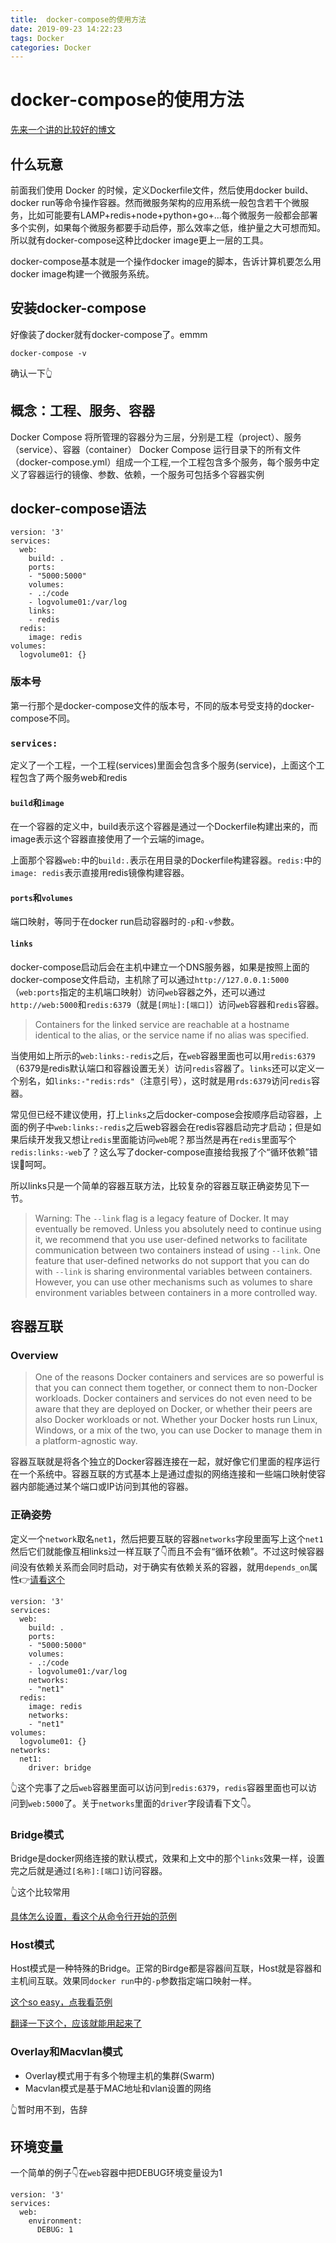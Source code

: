 ```yaml
---
title:  docker-compose的使用方法
date: 2019-09-23 14:22:23
tags: Docker
categories: Docker
---
```

# docker-compose的使用方法

[先来一个讲的比较好的博文](https://www.jianshu.com/p/658911a8cff3)

## 什么玩意

前面我们使用 Docker 的时候，定义Dockerfile文件，然后使用docker build、docker run等命令操作容器。然而微服务架构的应用系统一般包含若干个微服务，比如可能要有LAMP+redis+node+python+go+...每个微服务一般都会部署多个实例，如果每个微服务都要手动启停，那么效率之低，维护量之大可想而知。所以就有docker-compose这种比docker image更上一层的工具。

docker-compose基本就是一个操作docker image的脚本，告诉计算机要怎么用docker image构建一个微服务系统。

## 安装docker-compose

好像装了docker就有docker-compose了。emmm

    docker-compose -v

确认一下👆

## 概念：工程、服务、容器

Docker Compose 将所管理的容器分为三层，分别是工程（project）、服务（service）、容器（container）
Docker Compose 运行目录下的所有文件（docker-compose.yml）组成一个工程,一个工程包含多个服务，每个服务中定义了容器运行的镜像、参数、依赖，一个服务可包括多个容器实例

## docker-compose语法

```docker-compose
version: '3'
services:
  web:
    build: .
    ports:
    - "5000:5000"
    volumes:
    - .:/code
    - logvolume01:/var/log
    links:
    - redis
  redis:
    image: redis
volumes:
  logvolume01: {}
```

### 版本号

第一行那个是docker-compose文件的版本号，不同的版本号受支持的docker-compose不同。

### `services:`

定义了一个工程，一个工程(services)里面会包含多个服务(service)，上面这个工程包含了两个服务web和redis

#### `build`和`image`

在一个容器的定义中，build表示这个容器是通过一个Dockerfile构建出来的，而image表示这个容器直接使用了一个云端的image。

上面那个容器`web:`中的`build:.`表示在用目录的Dockerfile构建容器。`redis:`中的`image: redis`表示直接用redis镜像构建容器。

#### `ports`和`volumes`

端口映射，等同于在docker run启动容器时的`-p`和`-v`参数。

#### `links`

docker-compose启动后会在主机中建立一个DNS服务器，如果是按照上面的docker-compose文件启动，主机除了可以通过`http://127.0.0.1:5000`（`web:ports`指定的主机端口映射）访问`web`容器之外，还可以通过`http://web:5000`和`redis:6379`（就是`[网址]:[端口]`）访问`web`容器和`redis`容器。

>Containers for the linked service are reachable at a hostname identical to the alias, or the service name if no alias was specified.

当使用如上所示的`web:links:-redis`之后，在`web`容器里面也可以用`redis:6379`（6379是redis默认端口和容器设置无关）访问`redis`容器了。`links`还可以定义一个别名，如`links:-"redis:rds"`（注意引号），这时就是用`rds:6379`访问`redis`容器。

常见但已经不建议使用，打上`links`之后docker-compose会按顺序启动容器，上面的例子中`web:links:-redis`之后web容器会在redis容器启动完才启动；但是如果后续开发我又想让`redis`里面能访问`web`呢？那当然是再在`redis`里面写个`redis:links:-web`了？这么写了docker-compose直接给我报了个“循环依赖”错误🙂呵呵。

所以links只是一个简单的容器互联方法，比较复杂的容器互联正确姿势见下一节。

>Warning: The `--link` flag is a legacy feature of Docker. It may eventually be removed. Unless you absolutely need to continue using it, we recommend that you use user-defined networks to facilitate communication between two containers instead of using `--link`. One feature that user-defined networks do not support that you can do with `--link` is sharing environmental variables between containers. However, you can use other mechanisms such as volumes to share environment variables between containers in a more controlled way.

## 容器互联

### Overview

>One of the reasons Docker containers and services are so powerful is that you can connect them together, or connect them to non-Docker workloads. Docker containers and services do not even need to be aware that they are deployed on Docker, or whether their peers are also Docker workloads or not. Whether your Docker hosts run Linux, Windows, or a mix of the two, you can use Docker to manage them in a platform-agnostic way.

容器互联就是将各个独立的Docker容器连接在一起，就好像它们里面的程序运行在一个系统中。容器互联的方式基本上是通过虚拟的网络连接和一些端口映射使容器内部能通过某个端口或IP访问到其他的容器。

### 正确姿势

定义一个`network`取名`net1`，然后把要互联的容器`networks`字段里面写上这个`net1`然后它们就能像互相links过一样互联了👇而且不会有“循环依赖”。不过这时候容器间没有依赖关系而会同时启动，对于确实有依赖关系的容器，就用`depends_on`属性👉[请看这个](https://docs.docker.com/compose/compose-file/#/dependson)

```docker-compose
version: '3'
services:
  web:
    build: .
    ports:
    - "5000:5000"
    volumes:
    - .:/code
    - logvolume01:/var/log
    networks:
    - "net1"
  redis:
    image: redis
    networks:
    - "net1"
volumes:
  logvolume01: {}
networks:
  net1:
    driver: bridge
```

👆这个完事了之后`web`容器里面可以访问到`redis:6379`，`redis`容器里面也可以访问到`web:5000`了。关于`networks`里面的`driver`字段请看下文👇。

### Bridge模式

Bridge是docker网络连接的默认模式，效果和上文中的那个`links`效果一样，设置完之后就是通过`[名称]:[端口]`访问容器。

👆这个比较常用

[具体怎么设置，看这个从命令行开始的范例](https://docs.docker.com/network/network-tutorial-standalone/)

### Host模式

Host模式是一种特殊的Bridge。正常的Birdge都是容器间互联，Host就是容器和主机间互联。效果同`docker run`中的`-p`参数指定端口映射一样。

[这个so easy，点我看范例](https://docs.docker.com/network/network-tutorial-host/)

[翻译一下这个，应该就能用起来了](https://docs.docker.com/network/)

### Overlay和Macvlan模式

* Overlay模式用于有多个物理主机的集群(Swarm)
* Macvlan模式是基于MAC地址和vlan设置的网络

👆暂时用不到，告辞

## 环境变量

一个简单的例子👇在`web`容器中把DEBUG环境变量设为1

```docker-compose
version: '3'
services:
  web:
    environment:
      DEBUG: 1
```